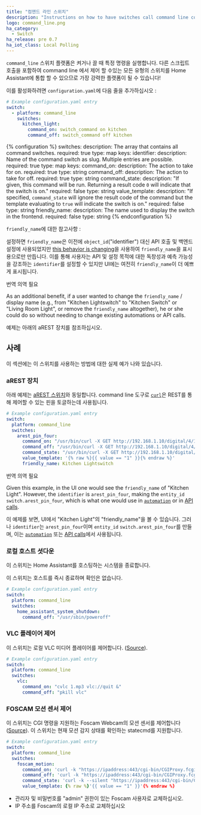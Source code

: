 ```yaml
---
title: "컴맨드 라인 스위치"
description: "Instructions on how to have switches call command line commands."
logo: command_line.png
ha_category:
  - Switch
ha_release: pre 0.7
ha_iot_class: Local Polling
---
```


`command_line` 스위치 플랫폼은 켜거나 끌 때 특정 명령을 실행합니다. 다른 스크립트 호출을 포함하여 command line 에서 제어 할 수있는 모든 유형의 스위치를 Home Assistant에 통합 할 수 있으므로 가장 강력한 플랫폼이 될 수 있습니다!

이를 활성화하려면 `configuration.yaml`에 다음 줄을 추가하십시오 :

```yaml
# Example configuration.yaml entry
switch:
  - platform: command_line
    switches:
      kitchen_light:
        command_on: switch_command on kitchen
        command_off: switch_command off kitchen
```

{% configuration %}
switches:
  description: The array that contains all command switches.
  required: true
  type: map
  keys:
    identifier:
      description: Name of the command switch as slug. Multiple entries are possible.
      required: true
      type: map
      keys:
        command_on:
          description: The action to take for on.
          required: true
          type: string
        command_off:
          description: The action to take for off.
          required: true
          type: string
        command_state:
          description: "If given, this command will be run. Returning a result code `0` will indicate that the switch is on."
          required: false
          type: string
        value_template:
          description: "If specified, `command_state` will ignore the result code of the command but the template evaluating to `true` will indicate the switch is on."
          required: false
          type: string
        friendly_name:
          description: The name used to display the switch in the frontend.
          required: false
          type: string
{% endconfiguration %}

`friendly_name`에 대한 참고사항 :

설정하면 `friendly_name`은 이전에 `object_id`("identifier") 대신 API 호출 및 백엔드 설정에 사용되었지만 [this behavior is changing](https://github.com/home-assistant/home-assistant/pull/4343)을 사용하여 `friendly_name`을 표시용으로만 만듭니다. 이를 통해 사용자는 API 및 설정 목적에 대한 독창성과 예측 가능성을 강조하는 `identifier`를 설정할 수 있지만 UI에는 여전히 `friendly_name`이 더 예쁘게 표시됩니다. 

번역 의역 필요 

As an additional benefit, if a user wanted to change the `friendly_name` / display name (e.g., from "Kitchen Lightswitch" to "Kitchen Switch" or "Living Room Light", or remove the `friendly_name` altogether), he or she could do so without needing to change existing automations or API calls.


예제는 아래의 aREST 장치를 참조하십시오.

## 사례

이 섹션에는 이 스위치를 사용하는 방법에 대한 실제 예가 나와 있습니다.

### aREST 장치

아래 예제는 [aREST 스위치](/integrations/arest#switch)와 동일합니다.
command line 도구로 [`curl`](https://curl.haxx.se/)은 REST를 통해 제어할 수 있는 핀을 토글하는데 사용됩니다.

```yaml
# Example configuration.yaml entry
switch:
  platform: command_line
  switches:
    arest_pin_four:
      command_on: "/usr/bin/curl -X GET http://192.168.1.10/digital/4/1"
      command_off: "/usr/bin/curl -X GET http://192.168.1.10/digital/4/0"
      command_state: "/usr/bin/curl -X GET http://192.168.1.10/digital/4"
      value_template: '{% raw %}{{ value == "1" }}{% endraw %}'
      friendly_name: Kitchen Lightswitch
```

번역 의역 필요 

Given this example, in the UI one would see the `friendly_name` of "Kitchen Light". However, the `identifier` is `arest_pin_four`, making the `entity_id` `switch.arest_pin_four`, which is what one would use in [`automation`](/integrations/automation/) or in [API calls](/developers/).

이 예제를 보면, UI에서 "Kitchen Light"의 "friendly_name"을 볼 수 있습니다. 그러나 `identifier`는 `arest_pin_four`이며 `entity_id` `switch.arest_pin_four`를 만들며, 이는 [`automation`](/integrations/automation/) 또는 [API calls](/developers/)에서 사용됩니다.

### 로컬 호스트 셧다운

이 스위치는 Home Assistant를 호스팅하는 시스템을 종료합니다.

<div class='note warning'>
이 스위치는 호스트를 즉시 종료하며 확인은 없습니다.
</div>

```yaml
# Example configuration.yaml entry
switch:
  platform: command_line
  switches:
    home_assistant_system_shutdown:
      command_off: "/usr/sbin/poweroff"
```

### VLC 플레이어 제어

이 스위치는 로컬 VLC 미디어 플레이어를 제어합니다. ([Source](https://community.home-assistant.io/t/vlc-player/106)).

```yaml
# Example configuration.yaml entry
switch:
  platform: command_line
  switches:
    vlc:
      command_on: "cvlc 1.mp3 vlc://quit &"
      command_off: "pkill vlc"
```

### FOSCAM 모션 센서 제어

이 스위치는 CGI 명령을 지원하는 Foscam Webcam의 모션 센서를 제어합니다 ([Source](http://www.ipcamcontrol.net/files/Foscam%20IPCamera%20CGI%20User%20Guide-V1.0.4.pdf)). 이 스위치는 현재 모션 감지 상태를 확인하는 statecmd를 지원합니다.

```yaml
# Example configuration.yaml entry
switch:
  platform: command_line
  switches:
    foscam_motion:
      command_on: 'curl -k "https://ipaddress:443/cgi-bin/CGIProxy.fcgi?cmd=setMotionDetectConfig&isEnable=1&usr=admin&pwd=password"'
      command_off: 'curl -k "https://ipaddress:443/cgi-bin/CGIProxy.fcgi?cmd=setMotionDetectConfig&isEnable=0&usr=admin&pwd=password"'
      command_state: 'curl -k --silent "https://ipaddress:443/cgi-bin/CGIProxy.fcgi?cmd=getMotionDetectConfig&usr=admin&pwd=password" | grep -oP "(?<=isEnable>).*?(?=</isEnable>)"'
      value_template: {% raw %}'{{ value == "1" }}'{% endraw %}
```

- 관리자 및 비밀번호를 "admin" 권한이 있는 Foscam 사용자로 교체하십시오. 
- IP 주소를 Foscam의 로컬 IP 주소로 교체하십시오
